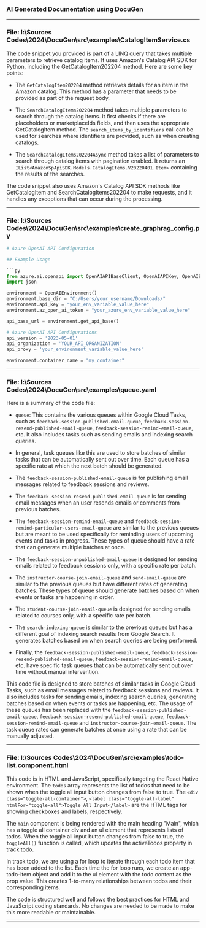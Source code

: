 ### AI Generated Documentation using DocuGen
----
### File: l:\Sources Codes\2024\DocuGen\src\examples\CatalogItemService.cs
The code snippet you provided is part of a LINQ query that takes multiple parameters to retrieve catalog items. It uses Amazon's Catalog API SDK for Python, including the GetCatalogItem202204 method.
Here are some key points:

- The `GetCatalogItem202204` method retrieves details for an item in the Amazon catalog. This method has a parameter that needs to be provided as part of the request body.

- The `SearchCatalogItems202204` method takes multiple parameters to search through the catalog items. It first checks if there are placeholders or marketplaceIds fields, and then uses the appropriate GetCatalogItem method. The `search_items_by_identifiers` call can be used for searches where identifiers are provided, such as when creating catalogs.

- The `SearchCatalogItems202204Async` method takes a list of parameters to search through catalog items with pagination enabled. It returns an `IList<AmazonSpApiSDK.Models.CatalogItems.V20220401.Item>` containing the results of the searches.

The code snippet also uses Amazon's Catalog API SDK methods like GetCatalogItem and SearchCatalogItems202204 to make requests, and it handles any exceptions that can occur during the processing.

----
### File: l:\Sources Codes\2024\DocuGen\src\examples\create_graphrag_config.py
```python
# Azure OpenAI API Configuration

## Example Usage

```py
from azure.ai.openapi import OpenAIAPIBaseClient, OpenAIAPIKey, OpenAIEnvironment
import json

environment = OpenAIEnvironment()
environment.base_dir = "C:/Users/your_username/Downloads/"
environment.api_key = "your_env_variable_value_here"
environment.az_open_ai_token = "your_azure_env_variable_value_here"

api_base_url = environment.get_api_base()

# Azure OpenAI API Configurations
api_version = '2023-05-01'
api_organization = 'YOUR_API_ORGANIZATION'
api_proxy = 'your_environment_variable_value_here'

environment.container_name = "my_container"
```

----
### File: l:\Sources Codes\2024\DocuGen\src\examples\queue.yaml
Here is a summary of the code file:

  * `queue`: This contains the various queues within Google Cloud Tasks, such as `feedback-session-published-email-queue`, `feedback-session-resend-published-email-queue`, `feedback-session-remind-email-queue`, etc. It also includes tasks such as sending emails and indexing search queries.
  
  * In general, task queues like this are used to store batches of similar tasks that can be automatically sent out over time. Each queue has a specific rate at which the next batch should be generated.

  * The `feedback-session-published-email-queue` is for publishing email messages related to feedback sessions and reviews.
  
  * The `feedback-session-resend-published-email-queue` is for sending email messages when an user resends emails or comments from previous batches.
  
  * The `feedback-session-remind-email-queue` and `feedback-session-remind-particular-users-email-queue` are similar to the previous queues but are meant to be used specifically for reminding users of upcoming events and tasks in progress. These types of queue should have a rate that can generate multiple batches at once.
  
  * The `feedback-session-unpublished-email-queue` is designed for sending emails related to feedback sessions only, with a specific rate per batch.

  * The `instructor-course-join-email-queue` and `send-email-queue` are similar to the previous queues but have different rates of generating batches. These types of queue should generate batches based on when events or tasks are happening in order.
  
  * The `student-course-join-email-queue` is designed for sending emails related to courses only, with a specific rate per batch.

  * The `search-indexing-queue` is similar to the previous queues but has a different goal of indexing search results from Google Search. It generates batches based on when search queries are being performed.

  * Finally, the `feedback-session-published-email-queue`, `feedback-session-resend-published-email-queue`, `feedback-session-remind-email-queue`, etc. have specific task queues that can be automatically sent out over time without manual intervention.

This code file is designed to store batches of similar tasks in Google Cloud Tasks, such as email messages related to feedback sessions and reviews. It also includes tasks for sending emails, indexing search queries, generating batches based on when events or tasks are happening, etc. The usage of these queues has been replaced with the `feedback-session-published-email-queue`, `feedback-session-resend-published-email-queue`, `feedback-session-remind-email-queue` and `instructor-course-join-email-queue`. The task queue rates can generate batches at once using a rate that can be manually adjusted.

----
### File: l:\Sources Codes\2024\DocuGen\src\examples\todo-list.component.html
This code is in HTML and JavaScript, specifically targeting the React Native environment. The `todos` array represents the list of todos that need to be shown when the toggle all input button changes from false to true. The `<div class="toggle-all-container">`, `<label class="toggle-all-label" htmlFor="toggle-all">Toggle All Input</label>` are the HTML tags for showing checkboxes and labels, respectively.

The `main` component is being rendered with the main heading "Main", which has a toggle all container div and an ul element that represents lists of todos. When the toggle all input button changes from false to true, the `toggleAll()` function is called, which updates the activeTodos property in track todo.

In track todo, we are using a for loop to iterate through each todo item that has been added to the list. Each time the for loop runs, we create an app-todo-item object and add it to the ul element with the todo content as the prop value. This creates 1-to-many relationships between todos and their corresponding items.

The code is structured well and follows the best practices for HTML and JavaScript coding standards. No changes are needed to be made to make this more readable or maintainable.

----
